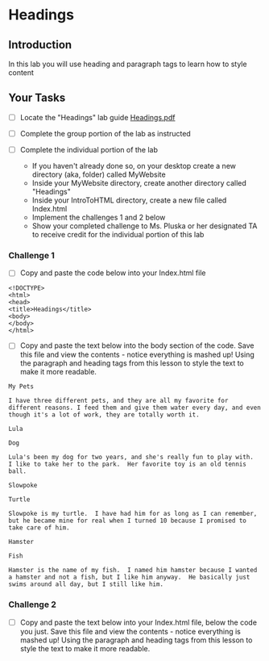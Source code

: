# Headings

## Introduction
In this lab you will use heading and paragraph tags to learn how to style content

## Your Tasks

- [ ] Locate the "Headings" lab guide [Headings.pdf](Headings.pdf)

- [ ] Complete the group portion of the lab as instructed

- [ ] Complete the individual portion of the lab

	* If you haven't already done so, on your desktop create a new directory (aka, folder) called MyWebsite
	* Inside your MyWebsite directory, create another directory called "Headings"
	* Inside your IntroToHTML directory, create a new file called Index.html
	* Implement the challenges 1 and 2 below
	* Show your completed challenge to Ms. Pluska or her designated TA to receive credit for the individual portion of this lab

### Challenge 1

- [ ] Copy and paste the code below into your Index.html file

```
<!DOCTYPE>
<html>
<head>
<title>Headings</title>
<body>
</body>
</html>
```
- [ ] Copy and paste the text below into the body section of the code.  Save this file and view the contents - notice everything is mashed up!  Using the paragraph and heading tags from this lesson to style the text to make it more readable. 

```
My Pets
    
I have three different pets, and they are all my favorite for different reasons. I feed them and give them water every day, and even though it's a lot of work, they are totally worth it.
    
Lula

Dog

Lula's been my dog for two years, and she's really fun to play with.  I like to take her to the park.  Her favorite toy is an old tennis ball.
    
Slowpoke

Turtle

Slowpoke is my turtle.  I have had him for as long as I can remember, but he became mine for real when I turned 10 because I promised to take care of him.

Hamster

Fish

Hamster is the name of my fish.  I named him hamster because I wanted a hamster and not a fish, but I like him anyway.  He basically just swims around all day, but I still like him.
```
### Challenge 2

- [ ] Copy and paste the text below into your Index.html file, below the code you just.  Save this file and view the contents - notice everything is mashed up!  Using the paragraph and heading tags from this lesson to style the text to make it more readable. 








